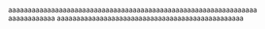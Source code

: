 aaaaaaaaaaaaaaaaaaaaaaaaaaaaaaaaaaaaaaaaaaaaaaaaaaaaaaaaaaaaaaaaaaaaaaaaaaaa
aaaaaaaaaaaaaaaaaaaaaaaaaaaaaaaaaaaaaaaaaaaaaaaa

